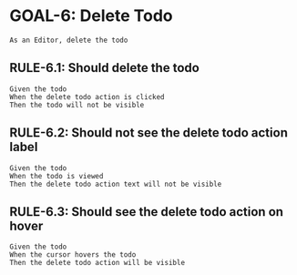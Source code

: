 # GOAL-6: Delete Todo

```gherkin
As an Editor, delete the todo
```

## RULE-6.1: Should delete the todo

```gherkin
Given the todo
When the delete todo action is clicked
Then the todo will not be visible
```

## RULE-6.2: Should not see the delete todo action label

```gherkin
Given the todo
When the todo is viewed
Then the delete todo action text will not be visible
```

## RULE-6.3: Should see the delete todo action on hover

```gherkin
Given the todo
When the cursor hovers the todo
Then the delete todo action will be visible
```
